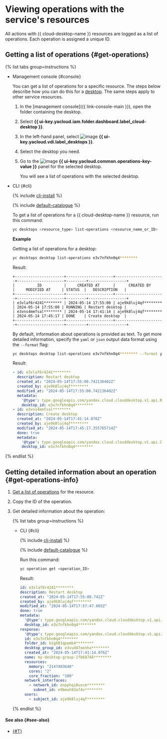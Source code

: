 # Viewing operations with the service's resources

All actions with {{ cloud-desktop-name }} resources are logged as a list of operations. Each operation is assigned a unique ID.

## Getting a list of operations {#get-operations}

{% list tabs group=instructions %}

- Management console {#console}

   You can get a list of operations for a specific resource. The steps below describe how you can do this for a [desktop](../concepts/desktops-and-groups.md). The same steps apply to other service resources.

   1. In the [management console]({{ link-console-main }}), open the folder containing the desktop.
   1. Select **{{ ui-key.yacloud.iam.folder.dashboard.label_cloud-desktop }}**.
   1. In the left-hand panel, select ![image](../../_assets/console-icons/display.svg) **{{ ui-key.yacloud.vdi.label_desktops }}**.
   1. Select the desktop you need.
   1. Go to the ![image](../../_assets/console-icons/list-check.svg) **{{ ui-key.yacloud.common.operations-key-value }}** panel for the selected desktop.

      You will see a list of operations with the selected desktop.

- CLI {#cli}

   {% include [cli-install](../../_includes/cli-install.md) %}

   {% include [default-catalogue](../../_includes/default-catalogue.md) %}

   To get a list of operations for a {{ cloud-desktop-name }} resource, run this command:

   ```bash
   yc desktops <resource_type> list-operations <resource_name_or_ID>
   ```

   **Example**

   Getting a list of operations for a desktop:

   ```bash
   yc desktops desktop list-operations e3v7nfkhn0q4********
   ```

   Result:

   ```text
   +----------------------+---------------------+----------------------+---------------------+---------+-----------------+
   |          ID          |     CREATED AT      |      CREATED BY      |     MODIFIED AT     | STATUS  |   DESCRIPTION   |
   +----------------------+---------------------+----------------------+---------------------+---------+-----------------+
   | e3vlaf6r4241******** | 2024-05-14 17:55:00 | aje9k8luj4qf******** | 2024-05-14 17:55:00 | RUNNING | Restart desktop |
   | e3vns4mmfsal******** | 2024-05-14 17:41:14 | aje9k8luj4qf******** | 2024-05-14 17:45:17 | DONE    | Create desktop  |
   +----------------------+---------------------+----------------------+---------------------+---------+-----------------+
   ```

   By default, information about operations is provided as text. To get more detailed information, specify the `yaml` or `json` output data format using the `--format` flag:

   ```bash
   yc desktops desktop list-operations e3v7nfkhn0q4******** --format yaml
   ```

   Result:

   ```yaml
   - id: e3vlaf6r4241********
     description: Restart desktop
     created_at: "2024-05-14T17:55:00.742136402Z"
     created_by: aje9k8luj4qf********
     modified_at: "2024-05-14T17:55:00.742136402Z"
     metadata:
       '@type': type.googleapis.com/yandex.cloud.clouddesktop.v1.api.RestartDesktopMetadata
       desktop_id: e3v7nfkhn0q4********
   - id: e3vns4mmfsal********
     description: Create desktop
     created_at: "2024-05-14T17:41:14.076Z"
     created_by: aje9k8luj4qf********
     modified_at: "2024-05-14T17:45:17.355765714Z"
     done: true
     metadata:
       '@type': type.googleapis.com/yandex.cloud.clouddesktop.v1.api.CreateDesktopMetadata
       desktop_id: e3v7nfkhn0q4********
   ```

{% endlist %}

## Getting detailed information about an operation {#get-operations-info}

1. [Get a list of operations](#get-operations) for the resource.
1. Copy the ID of the operation.
1. Get detailed information about the operation:

   {% list tabs group=instructions %}

   - CLI {#cli}

      {% include [cli-install](../../_includes/cli-install.md) %}

      {% include [default-catalogue](../../_includes/default-catalogue.md) %}

      Run this command:

      ```bash
      yc operation get <operation_ID>
      ```

      Result:

      ```yaml
      id: e3vlaf6r4241********
      description: Restart desktop
      created_at: "2024-05-14T17:55:00.742Z"
      created_by: aje9k8luj4qf********
      modified_at: "2024-05-14T17:57:47.065Z"
      done: true
      metadata:
        '@type': type.googleapis.com/yandex.cloud.clouddesktop.v1.api.RestartDesktopMetadata
        desktop_id: e3v7nfkhn0q4********
      response:
        '@type': type.googleapis.com/yandex.cloud.clouddesktop.v1.api.Desktop
        id: e3v7nfkhn0q4********
        folder_id: b1g681qpemb4********
        desktop_group_id: e3vud47oonha********
        created_at: "2024-05-14T17:41:14.076Z"
        name: my-desktop-group-1fb68746********
        resources:
          memory: "2147483648"
          cores: "2"
          core_fraction: "100"
        network_interfaces:
          - network_id: enpphqi8uvcm********
            subnet_id: e9bmuh93af4v********
        users:
          - subject_id: aje9k8luj4qf********
      ```

   {% endlist %}

#### See also {#see-also}

* [{#T}](../../api-design-guide/concepts/about-async.md)